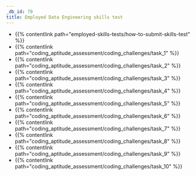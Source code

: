 ```yaml
---
_db_id: 70
title: Employed Data Engineering skills test
---
```


- {{% contentlink path="employed-skills-tests/how-to-submit-skills-test" %}}
- {{% contentlink path="coding_aptitude_assessment/coding_challenges/task_1" %}}
- {{% contentlink path="coding_aptitude_assessment/coding_challenges/task_2" %}}
- {{% contentlink path="coding_aptitude_assessment/coding_challenges/task_3" %}}
- {{% contentlink path="coding_aptitude_assessment/coding_challenges/task_4" %}}
- {{% contentlink path="coding_aptitude_assessment/coding_challenges/task_5" %}}
- {{% contentlink path="coding_aptitude_assessment/coding_challenges/task_6" %}}
- {{% contentlink path="coding_aptitude_assessment/coding_challenges/task_7" %}}
- {{% contentlink path="coding_aptitude_assessment/coding_challenges/task_8" %}}
- {{% contentlink path="coding_aptitude_assessment/coding_challenges/task_9" %}}
- {{% contentlink path="coding_aptitude_assessment/coding_challenges/task_10" %}}